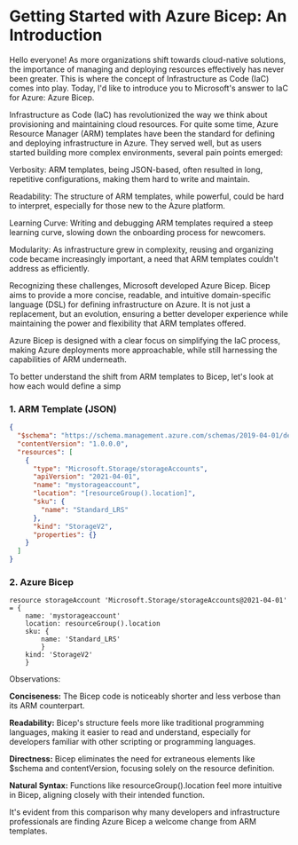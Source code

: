 # Getting Started with Azure Bicep: An Introduction

Hello everyone! As more organizations shift towards cloud-native solutions, the importance of managing and deploying resources effectively has never been greater. This is where the concept of Infrastructure as Code (IaC) comes into play. Today, I'd like to introduce you to Microsoft's answer to IaC for Azure: Azure Bicep.

Infrastructure as Code (IaC) has revolutionized the way we think about provisioning and maintaining cloud resources. For quite some time, Azure Resource Manager (ARM) templates have been the standard for defining and deploying infrastructure in Azure. They served well, but as users started building more complex environments, several pain points emerged:

Verbosity: ARM templates, being JSON-based, often resulted in long, repetitive configurations, making them hard to write and maintain.

Readability: The structure of ARM templates, while powerful, could be hard to interpret, especially for those new to the Azure platform.

Learning Curve: Writing and debugging ARM templates required a steep learning curve, slowing down the onboarding process for newcomers.

Modularity: As infrastructure grew in complexity, reusing and organizing code became increasingly important, a need that ARM templates couldn't address as efficiently.

Recognizing these challenges, Microsoft developed Azure Bicep. Bicep aims to provide a more concise, readable, and intuitive domain-specific language (DSL) for defining infrastructure on Azure. It is not just a replacement, but an evolution, ensuring a better developer experience while maintaining the power and flexibility that ARM templates offered.

Azure Bicep is designed with a clear focus on simplifying the IaC process, making Azure deployments more approachable, while still harnessing the capabilities of ARM underneath.

To better understand the shift from ARM templates to Bicep, let's look at how each would define a simp

### 1. ARM Template (JSON)
```json
{
  "$schema": "https://schema.management.azure.com/schemas/2019-04-01/deploymentTemplate.json#",
  "contentVersion": "1.0.0.0",
  "resources": [
    {
      "type": "Microsoft.Storage/storageAccounts",
      "apiVersion": "2021-04-01",
      "name": "mystorageaccount",
      "location": "[resourceGroup().location]",
      "sku": {
        "name": "Standard_LRS"
      },
      "kind": "StorageV2",
      "properties": {}
    }
  ]
}
```

### 2. Azure Bicep
```bicep
resource storageAccount 'Microsoft.Storage/storageAccounts@2021-04-01' = { 
    name: 'mystorageaccount' 
    location: resourceGroup().location 
    sku: { 
        name: 'Standard_LRS' 
        } 
    kind: 'StorageV2' 
    }
```

Observations:

**Conciseness:** The Bicep code is noticeably shorter and less verbose than its ARM counterpart.

**Readability:** Bicep's structure feels more like traditional programming languages, making it easier to read and understand, especially for developers familiar with other scripting or programming languages.

**Directness:** Bicep eliminates the need for extraneous elements like $schema and contentVersion, focusing solely on the resource definition.

**Natural Syntax:** Functions like resourceGroup().location feel more intuitive in Bicep, aligning closely with their intended function.

It's evident from this comparison why many developers and infrastructure professionals are finding Azure Bicep a welcome change from ARM templates.
